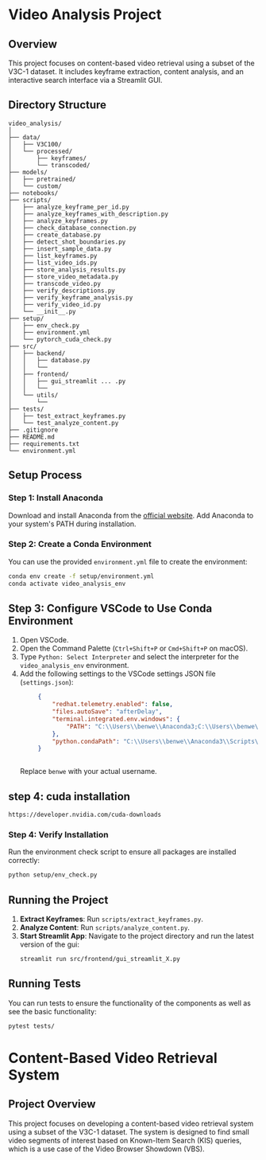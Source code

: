 

# Video Analysis Project

## Overview
This project focuses on content-based video retrieval using a subset of the V3C-1 dataset. It includes keyframe extraction, content analysis, and an interactive search interface via a Streamlit GUI.

## Directory Structure
```
video_analysis/
│
├── data/
│   ├── V3C100/
│   └── processed/
│       ├── keyframes/
│       └── transcoded/
├── models/
│   ├── pretrained/
│   └── custom/
├── notebooks/
├── scripts/
│   ├── analyze_keyframe_per_id.py
│   ├── analyze_keyframes_with_description.py
│   ├── analyze_keyframes.py
│   ├── check_database_connection.py
│   ├── create_database.py
│   ├── detect_shot_boundaries.py
│   ├── insert_sample_data.py
│   ├── list_keyframes.py
│   ├── list_video_ids.py
│   ├── store_analysis_results.py
│   ├── store_video_metadata.py
│   ├── transcode_video.py
│   ├── verify_descriptions.py
│   ├── verify_keyframe_analysis.py
│   ├── verify_video_id.py
│   └── __init__.py
├── setup/
│   ├── env_check.py
│   ├── environment.yml
│   └── pytorch_cuda_check.py
├── src/
│   ├── backend/
│   │   ├── database.py
│   │   └── 
│   ├── frontend/
│   │   ├── gui_streamlit ... .py
│   │   └── 
│   └── utils/
│       └── 
├── tests/
│   ├── test_extract_keyframes.py
│   └── test_analyze_content.py
├── .gitignore
├── README.md
├── requirements.txt
└── environment.yml
```

## Setup Process

### Step 1: Install Anaconda
Download and install Anaconda from the [official website](https://www.anaconda.com/). Add Anaconda to your system's PATH during installation.

### Step 2: Create a Conda Environment
You can use the provided `environment.yml` file to create the environment:
```sh
conda env create -f setup/environment.yml
conda activate video_analysis_env
```

## Step 3: Configure VSCode to Use Conda Environment

1. Open VSCode.
2. Open the Command Palette (`Ctrl+Shift+P` or `Cmd+Shift+P` on macOS).
3. Type `Python: Select Interpreter` and select the interpreter for the `video_analysis_env` environment.
4. Add the following settings to the VSCode settings JSON file (`settings.json`):
   ```json
        {
            "redhat.telemetry.enabled": false,
            "files.autoSave": "afterDelay",
            "terminal.integrated.env.windows": {
                "PATH": "C:\\Users\\benwe\\Anaconda3;C:\\Users\\benwe\\Anaconda3\\Scripts;C:\\Users\\benwe\\Anaconda3\\Library\\bin;%PATH%"
            },
            "python.condaPath": "C:\\Users\\benwe\\Anaconda3\\Scripts\\conda.exe"
        }
        

   ```
   Replace `benwe` with your actual username.

## step 4: cuda installation
    
    https://developer.nvidia.com/cuda-downloads
    

### Step 4: Verify Installation
Run the environment check script to ensure all packages are installed correctly:
```sh
python setup/env_check.py
```


## Running the Project
1. **Extract Keyframes**: Run `scripts/extract_keyframes.py`.
2. **Analyze Content**: Run `scripts/analyze_content.py`.
3. **Start Streamlit App**: Navigate to the project directory and run the latest version of the gui:
   ```sh
   streamlit run src/frontend/gui_streamlit_X.py
   ```

## Running Tests
You can run tests to ensure the functionality of the components as well as see the basic functionality:
```sh
pytest tests/
```


# Content-Based Video Retrieval System

## Project Overview
This project focuses on developing a content-based video retrieval system using a subset of the V3C-1 dataset. The system is designed to find small video segments of interest based on Known-Item Search (KIS) queries, which is a use case of the Video Browser Showdown (VBS).